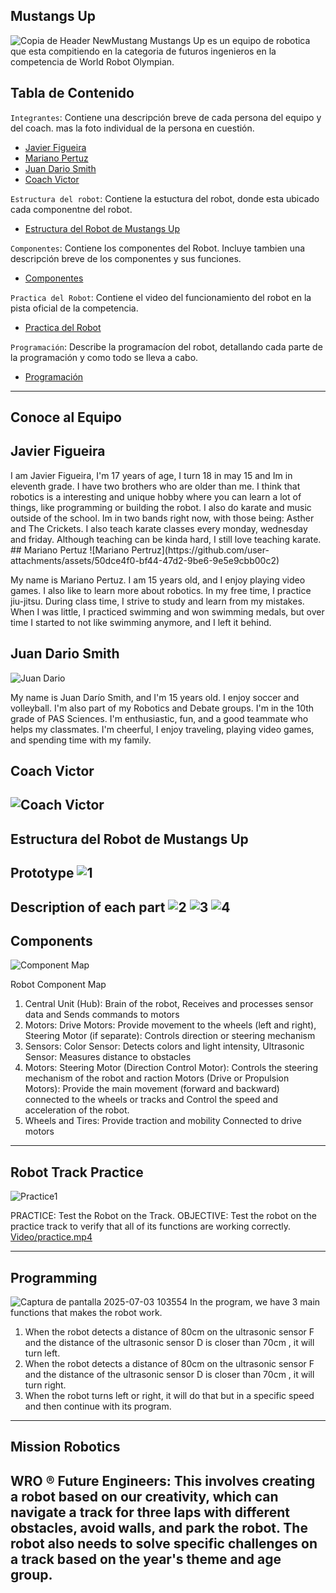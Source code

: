 ## Mustangs Up
![Copia de Header NewMustang](https://github.com/user-attachments/assets/d433234c-5a57-458c-8d59-06956fef3229)
Mustangs Up es un equipo de robotica que esta compitiendo en la categoria de futuros ingenieros en la competencia de World Robot Olympian.

## Tabla de Contenido
`Integrantes`: Contiene una descripción breve de cada persona del equipo y del coach. mas la foto individual de la persona en cuestión.

 - [Javier Figueira](#javier-figueira)
 - [Mariano Pertuz](#mariano-pertuz)
 - [Juan Dario Smith](#juan-dario-smith)
 - [Coach Victor](#coach-victor)

`Estructura del robot`: Contiene la estuctura del robot, donde esta ubicado cada componentne del robot.

 - [Estructura del Robot de Mustangs Up](#Estructura-del-Robot-de-Mustangs-Up)

`Componentes`: Contiene los componentes del Robot. Incluye tambien una descripción breve de los componentes y sus funciones.
    
 - [Componentes](#Componentes)

 `Practica del Robot`: Contiene el video del funcionamiento del robot en la pista oficial de la competencia.

- [Practica del Robot](#Practica-del-Robot)

 `Programación`: Describe la programacíon del robot, detallando cada parte de la programación y como todo se lleva a cabo.
 
- [Programación](#Programación)
----
## Conoce al Equipo

## Javier Figueira
<p align="center"
   <img scr= "(https://github.com/user-attachments/assets/6a9762ae-b1dd-430e-a2d1-2f63d37327ef)" width= "1000">
</p>
I am Javier Figueira, I'm 17 years of age, I turn 18 in may 15 and Im in eleventh grade. I have two brothers who are older than me. I think that robotics is a interesting and unique hobby where you can learn a lot of things, like programming or building the robot. I also do karate and music outside of the school. Im in two bands right now, with those being: Asther and The Crickets. I also teach karate classes every monday, wednesday and friday. Although teaching can be kinda hard, I still love teaching karate.
## Mariano Pertuz
![Mariano Pertruz](https://github.com/user-attachments/assets/50dce4f0-bf44-47d2-9be6-9e5e9cbb00c2)

My name is Mariano Pertuz. I am 15 years old, and I enjoy playing video games. I also like to learn more about robotics. In my free time, I practice jiu-jitsu. During class time, I strive to study and learn from my mistakes. When I was little, I practiced swimming and won swimming medals, but over time I started to not like swimming anymore, and I left it behind.
## Juan Dario Smith
![Juan Dario](https://github.com/user-attachments/assets/087a0ec3-61d7-4100-817c-94badf288dd0)

My name is Juan Darío Smith, and I'm 15 years old. I enjoy soccer and volleyball. I'm also part of my Robotics and Debate groups. I'm in the 10th grade of PAS Sciences. I'm enthusiastic, fun, and a good teammate who helps my classmates. I'm cheerful, I enjoy traveling, playing video games, and spending time with my family.
## Coach Victor
![Coach Victor ](https://github.com/user-attachments/assets/14083c9a-3e14-4f7c-affd-07145e2c2163)
----

## Estructura del Robot de Mustangs Up
Prototype
![1](https://github.com/user-attachments/assets/beb112f1-44ea-499a-a354-d555bb66d4ee)
----

Description of each part
![2](https://github.com/user-attachments/assets/7b94125f-869d-4422-9496-98545f9f0855)
![3](https://github.com/user-attachments/assets/d462f6f9-b077-46f4-825f-4aca551d3206)
![4](https://github.com/user-attachments/assets/c6d43c53-72da-45ce-9059-8a77321ea373)
----
## Components
![Component Map](https://github.com/user-attachments/assets/43b8b3eb-3962-4f18-aba3-9dcd109bfcb0)


Robot Component Map
1. Central Unit (Hub): Brain of the robot, Receives and processes sensor data and Sends commands to motors
2. Motors: Drive Motors: Provide movement to the wheels (left and right), Steering Motor (if separate): Controls direction or steering mechanism
3. Sensors: Color Sensor: Detects colors and light intensity, Ultrasonic Sensor: Measures distance to obstacles
4. Motors: Steering Motor (Direction Control Motor):
Controls the steering mechanism of the robot and raction Motors (Drive or Propulsion Motors):
Provide the main movement (forward and backward) connected to the wheels or tracks and Control the speed and acceleration of the robot.
5. Wheels and Tires:
Provide traction and mobility
Connected to drive motors
----
 ## Robot Track Practice
![Practice1](https://github.com/user-attachments/assets/2f6b08c6-20e2-46a2-8ba7-7729f4d60b95)

 PRACTICE: Test the Robot on the Track.
OBJECTIVE: Test the robot on the practice track to verify that all of its functions are working correctly.
[Video/practice.mp4](https://youtube.com/shorts/UFMvW3aFJpc?feature=share)

----

## Programming
![Captura de pantalla 2025-07-03 103554](https://github.com/user-attachments/assets/26901d34-6b68-42ce-a865-ab0b2a5d7cd6)
In the program, we have 3 main functions that makes the robot work.
1. When the robot detects a distance of 80cm on the ultrasonic sensor F and the distance of the ultrasonic sensor D is closer than 70cm , it will turn left.
2. When the robot detects a distance of 80cm on the ultrasonic sensor F and the distance of the ultrasonic sensor D is closer than 70cm , it will turn right.
3. When the robot turns left or right, it will do that but in a specific speed and then continue with its program.
----
## Mission Robotics
WRO ® Future Engineers: This involves creating a robot based on our creativity, which can navigate a track for three laps with different obstacles, avoid walls, and park the robot. The robot also needs to solve specific challenges on a track based on the year's theme and age group.
----

